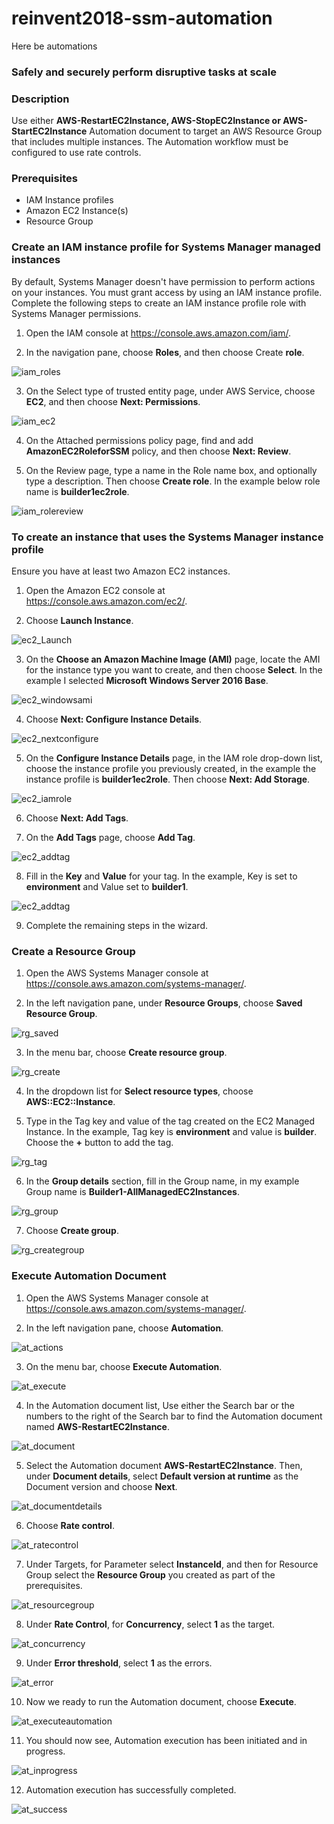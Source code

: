 # reinvent2018-ssm-automation

Here be automations

### Safely and securely perform disruptive tasks at scale

### Description
Use either **AWS-RestartEC2Instance, AWS-StopEC2Instance or AWS-StartEC2Instance** Automation document to target an AWS Resource Group that includes multiple instances. The Automation workflow must be configured to use rate controls. 

### Prerequisites

- IAM Instance profiles
- Amazon EC2 Instance(s)
- Resource Group

### Create an IAM instance profile for Systems Manager managed instances
By default, Systems Manager doesn't have permission to perform actions on your instances. You must grant access by using an IAM instance profile. Complete the following steps to create an IAM instance profile role with Systems Manager permissions.

1.	Open the IAM console at https://console.aws.amazon.com/iam/.

2.	In the navigation pane, choose **Roles**, and then choose Create **role**.

![iam_roles](images/IAMRoles.png)

3.	On the Select type of trusted entity page, under AWS Service, choose **EC2**, and then choose **Next: Permissions**.

![iam_ec2](images/IAMEC2.png)

4.	On the Attached permissions policy page, find and add **AmazonEC2RoleforSSM** policy, and then choose **Next: Review**.

5.	On the Review page, type a name in the Role name box, and optionally type a description. Then choose **Create role**. In the example below role name is **builder1ec2role**.

![iam_rolereview](images/IAMRoleReview.png)

### To create an instance that uses the Systems Manager instance profile
Ensure you have at least two Amazon EC2 instances.	

1.	Open the Amazon EC2 console at https://console.aws.amazon.com/ec2/.

2.	Choose **Launch Instance**.

![ec2_Launch](images/EC2Launch.png)

3.	On the **Choose an Amazon Machine Image (AMI)** page, locate the AMI for the instance type you want to create, and then choose **Select**. In the example I selected **Microsoft Windows Server 2016 Base**.

![ec2_windowsami](images/EC2WindowsAmi.png)

4.	Choose **Next: Configure Instance Details**.

![ec2_nextconfigure](images/EC2NextConfigure.png)

5.	On the **Configure Instance Details** page, in the IAM role drop-down list, choose the instance profile you previously created, in the example the instance profile is **builder1ec2role**. Then choose **Next: Add Storage**.

![ec2_iamrole](images/EC2IAMRole.png)

6.	Choose **Next: Add Tags**.

7.	On the **Add Tags** page, choose **Add Tag**.

![ec2_addtag](images/EC2Tag.png)

8.	Fill in the **Key** and **Value** for your tag. In the example, Key is set to **environment** and Value set to **builder1**.

![ec2_addtag](images/EC2AddTag.png)

9.	Complete the remaining steps in the wizard.

### Create a Resource Group

1.	Open the AWS Systems Manager console at https://console.aws.amazon.com/systems-manager/.

2.	In the left navigation pane, under **Resource Groups**, choose **Saved Resource Group**.

![rg_saved](images/RGSaved.png)

3.	In the menu bar, choose **Create resource group**.

![rg_create](images/RGCreate.png)

4.	In the dropdown list for **Select resource types**, choose **AWS::EC2::Instance**.

5.	Type in the Tag key and value of the tag created on the EC2 Managed Instance. In the example, Tag key is **environment** and value is **builder**. Choose the **+** button to add the tag.

![rg_tag](images/RGTag.png)

6.	In the **Group details** section, fill in the Group name, in my example Group name is **Builder1-AllManagedEC2Instances**. 

![rg_group](images/RGGroup.png)

7.	Choose **Create group**.

![rg_creategroup](images/RGCreateGroup.png)

### Execute Automation Document

1.	Open the AWS Systems Manager console at https://console.aws.amazon.com/systems-manager/.

2.	In the left navigation pane, choose **Automation**.

![at_actions](images/AT-Actions.png)

3.	On the menu bar, choose **Execute Automation**.

![at_execute](images/AT-Execute.png)

4.	In the Automation document list, Use either the Search bar or the numbers to the right of the Search bar to find the Automation document named **AWS-RestartEC2Instance**.

![at_document](images/AT-Document.png)

5.	Select the Automation document **AWS-RestartEC2Instance**. Then, under **Document details**, select **Default version at runtime** as the Document version and choose **Next**.

![at_documentdetails](images/AT-DocumentDetails.png)

6. Choose **Rate control**.

![at_ratecontrol](images/AT-RateControl.PNG)

7. Under Targets, for Parameter select **InstanceId**, and then for Resource Group select the **Resource Group** you created as part of the prerequisites.

![at_resourcegroup](images/AT-ResourceGroup.png)

8. Under **Rate Control**, for **Concurrency**, select **1** as the target.

![at_concurrency](images/AT-Concurrency.png)

9. Under **Error threshold**, select **1** as the errors.

![at_error](images/AT-Error.png)

10.	Now we ready to run the Automation document, choose **Execute**.

![at_executeautomation](images/AT-ExecuteAutomation.png)

11.	You should now see, Automation execution has been initiated and in progress. 

![at_inprogress](images/AT-InProgress.png)

12.	Automation execution has successfully completed. 

![at_success](images/AT-Success.png)
